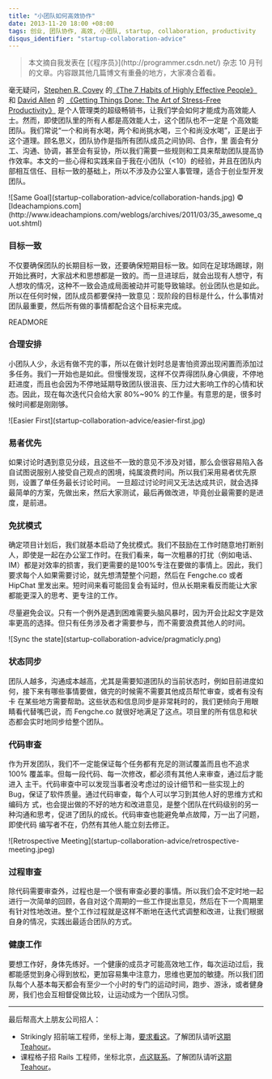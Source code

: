 ```yaml
---
title: "小团队如何高效协作"
date: 2013-11-20 18:00 +08:00
tags: 创业, 团队协作, 高效, 小团队, startup, collaboration, productivity
disqus_identifier: "startup-collaboration-advice"
---
```


<aside class="aside-block">
  <blockquote>
    <p>本文摘自我发表在 [《程序员》](http://programmer.csdn.net/) 杂志 10 月刊的文章。内容跟其他几篇博文有重叠的地方，大家凑合着看。</p>
  </blockquote>
</aside>

毫无疑问，[Stephen R. Covey](https://www.stephencovey.com/‎) 的[《The 7 Habits of Highly Effective People》](https://www.stephencovey.com/7habits/7habits.php)和 [David Allen](www.davidco.com/) 的 [《Getting Things Done: The Art of Stress-Free Productivity》](https://secure.davidco.com/store/catalog/GETTING-THINGS-DONE-PAPERBACK-p-16175.php) 是个人管理类的超级畅销书，让我们学会如何才能成为高效能人士。然而，即使团队里的所有人都是高效能人士，这个团队也不一定是 个高效能团队。我们常说“一个和尚有水喝，两个和尚挑水喝，三个和尚没水喝”，正是出于这个道理。顾名思义，团队协作是指所有团队成员之间协同、合作，里 面会有分工、沟通、协调，甚至会有妥协，所以我们需要一些规则和工具来帮助团队提高协作效率。本文的一些心得和实践来自于我在小团队（<10）的经验，并且在团队内部相互信任、目标一致的基础上，所以不涉及办公室人事管理，适合于创业型开发团队。

<aside class="aside">
  ![Same Goal](startup-collaboration-advice/collaboration-hands.jpg)
  &copy; [Ideachampions.com](http://www.ideachampions.com/weblogs/archives/2011/03/35_awesome_quot.shtml)
</aside>

### 目标一致

不仅要确保团队的长期目标一致，还要确保短期目标一致。如同在足球场踢球，刚开始比赛时，大家战术和思想都是一致的。而一旦进球后，就会出现有人想守，有人想攻的情况，这种不一致会造成局面被动并可能导致输球。创业团队也是如此。所以在任何时候，团队成员都要保持一致意见：现阶段的目标是什么，什么事情对团队最重要，然后所有做的事情都配合这个目标来完成。

READMORE

### 合理安排

小团队人少，永远有做不完的事，所以在做计划时总是害怕资源出现闲置而添加过多任务。我们一开始也是如此。但慢慢发现，这样不仅弄得团队身心俱疲，不停地赶进度，而且也会因为不停地延期导致团队很沮丧、压力过大影响工作的心情和状态。因此，现在每次迭代只会给大家 80%~90% 的工作量。有意思的是，很多时 候时间都是刚刚够。

<aside class="aside">
  ![Easier First](startup-collaboration-advice/easier-first.jpg)
</aside>

### 易者优先

如果讨论时遇到意见分歧，且这些不一致的意见不涉及对错，那么会很容易陷入各自试图说服别人接受自己观点的困境，纯属浪费时间。所以我们采用易者优先原则，设置了单任务最长讨论时间。 一旦超过讨论时间又无法达成共识，就会选择最简单的方案，先做出来，然后大家测试，最后再做改进，毕竟创业最需要的是进度，是前进。

### 免扰模式

确定项目计划后，我们就基本启动了免扰模式。我们不鼓励在工作时随意地打断别人，即使是一起在办公室工作时。在我们看来，每一次粗暴的打扰（例如电话、 IM）都是对效率的损害，我们更需要的是100%专注在要做的事情上。因此，我们要求每个人如果需要讨论，就先想清楚整个问题，然后在 Fengche.co 或者 HipChat 里发出来。短时间来看可能回复会有延时，但从长期来看反而能让大家都能更深入的思考、更专注的工作。

尽量避免会议。只有一个例外是遇到困难需要头脑风暴时，因为开会比起文字是效率更高的选择。但只有任务涉及者才需要参与，而不需要浪费其他人的时间。

<aside class="aside">
  ![Sync the state](startup-collaboration-advice/pragmaticly.png)
</aside>

### 状态同步

团队人越多，沟通成本越高，尤其是需要知道团队的当前状态时，例如目前进度如何，接下来有哪些事情要做，做完的时候需不需要其他成员帮忙审查，或者有没有卡 在某些地方需要帮助。这些状态和信息同步是非常耗时的，我们更倾向于用眼睛看代替嘴巴说，而 Fengche.co 就很好地满足了这点。项目里的所有信息和状态都会实时地同步给整个团队。

### 代码审查

作为开发团队，我们不一定能保证每个任务都有充足的测试覆盖而且也不追求 100% 覆盖率。但每一段代码、每一次修改，都必须有其他人来审查，通过后才能进入 主干。代码审查中可以发现当事者没考虑过的设计细节和一些实现上的 Bug，保证了软件质量。通过代码审查，每个人可以学习到其他人好的思维方式和编码方 式，也会提出做的不好的地方和改进意见，是整个团队在代码级别的另一种沟通和思考，促进了团队的成长。代码审查也能避免单点故障，万一出了问题，即使代码 编写者不在，仍然有其他人能立刻去修正。

<aside class="aside">
  ![Retrospective Meeting](startup-collaboration-advice/retrospective-meeting.jpeg)
</aside>

### 过程审查

除代码需要审查外，过程也是一个很有审查必要的事情。所以我们会不定时地一起进行一次简单的回顾，各自对这个周期的一些工作提出意见，然后在下一个周期里有针对性地改进。整个工作过程就是这样不断地在迭代式调整和改进，让我们根据自身的情况，实践出最适合团队的方式。

### 健康工作

要想工作好，身体先练好。一个健康的成员才可能高效地工作，每次运动过后，我都能感觉到身心得到放松，更加容易集中注意力，思维也更加的敏捷。所以我们团队每个人基本每天都会有至少一个小时的专门的运动时间，跑步、游泳，或者健身房，我们也会互相督促做比较，让运动成为一个团队习惯。

----
<span class="footnotes">
最后帮高大上朋友公司招人：

* Strikingly 招前端工程师，坐标上海，[要求看这](http://www.strikingly.com/apply?utm_source=yedingding)。了解团队请听[这期 Teahour](http://teahour.fm/2013/08/21/strikingly-yc-and-startup.html)。
* 课程格子招 Rails 工程师，坐标北京，[点这联系](mailto:joinus@creatingev.com)。了解团队请听[这期 Teahour](http://teahour.fm/2013/10/14/interview-with-tstyle11-about-kechenggezi.html)。
</span>
